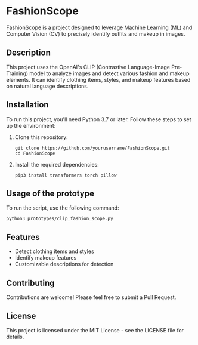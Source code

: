 # FashionScope

FashionScope is a project designed to leverage Machine Learning (ML) and Computer Vision (CV) to precisely identify outfits and makeup in images.

## Description

This project uses the OpenAI's CLIP (Contrastive Language-Image Pre-Training) model to analyze images and detect various fashion and makeup elements. It can identify clothing items, styles, and makeup features based on natural language descriptions.

## Installation

To run this project, you'll need Python 3.7 or later. Follow these steps to set up the environment:

1. Clone this repository:
   ```
   git clone https://github.com/yourusername/FashionScope.git
   cd FashionScope
   ```

2. Install the required dependencies:
   ```
   pip3 install transformers torch pillow
   ```

## Usage of the prototype

To run the script, use the following command:

```
python3 prototypes/clip_fashion_scope.py
```

## Features

- Detect clothing items and styles
- Identify makeup features
- Customizable descriptions for detection

## Contributing

Contributions are welcome! Please feel free to submit a Pull Request.

## License

This project is licensed under the MIT License - see the LICENSE file for details.
